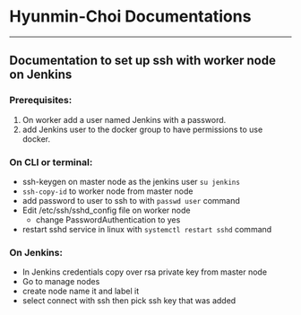 # Hyunmin-Choi Documentations
***
## Documentation to set up ssh with worker node on Jenkins

### Prerequisites:

1. On worker add a user named Jenkins with a password.
2. add Jenkins user to the docker group to have permissions to use docker.
       
 ### On CLI or terminal:

- ssh-keygen on master node as the jenkins user
  ```su jenkins```
- ```ssh-copy-id``` to worker node from master node
- add password to user to ssh to with ```passwd user``` command
- Edit /etc/ssh/sshd_config file on worker node
	- change PasswordAuthentication to yes
- restart sshd service in linux with ```systemctl restart sshd``` command 
 ### On Jenkins:

- In Jenkins credentials copy over rsa private key from master node  
- Go to manage nodes 
- create node name it and label it 
- select connect with ssh then pick ssh key that was added 

